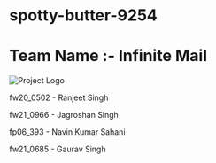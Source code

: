 # spotty-butter-9254

# Team Name :- Infinite Mail

![Project Logo](https://im.ezgif.com/tmp/ezgif-1-b2b4c12616.gif)

fw20_0502 - Ranjeet Singh

fw21_0966 - Jagroshan Singh

fp06_393 - Navin Kumar Sahani

fw21_0685 - Gaurav Singh
